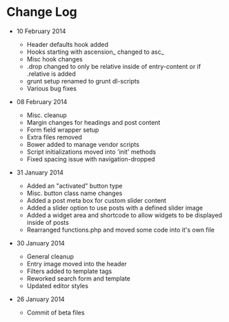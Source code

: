 # Change Log

+ 10 February 2014
	+ Header defaults hook added
	+ Hooks starting with ascension_ changed to asc_
	+ Misc hook changes
	+ .drop changed to only be relative inside of entry-content or if .relative is added
	+ grunt setup renamed to grunt dl-scripts
	+ Various bug fixes

+ 08 February 2014
	+ Misc. cleanup
	+ Margin changes for headings and post content
	+ Form field wrapper setup
	+ Extra files removed
	+ Bower added to manage vendor scripts
	+ Script initializations moved into 'init' methods
	+ Fixed spacing issue with navigation-dropped

+ 31 January 2014
	+ Added an "activated" button type
	+ Misc. button class name changes
	+ Added a post meta box for custom slider content
	+ Added a slider option to use posts with a defined slider image
	+ Added a widget area and shortcode to allow widgets to be displayed inside of posts
	+ Rearranged functions.php and moved some code into it's own file

+ 30 January 2014
	+ General cleanup
	+ Entry image moved into the header
	+ Filters added to template tags
	+ Reworked search form and template
	+ Updated editor styles

+ 26 January 2014
	+ Commit of beta files